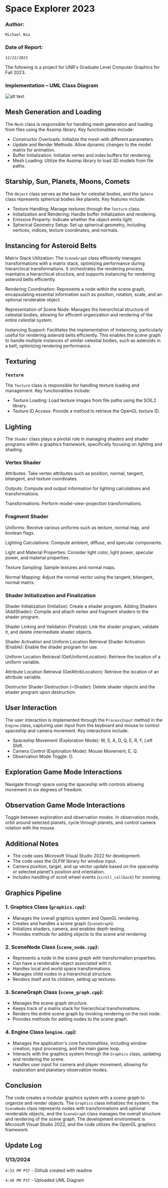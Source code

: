 # Space Explorer 2023
### Author: ### 
` Michael Nia `
### Date of Report: ###
` 12/22/2023 `

The following is a project for UNR's Graduate Level Computer Graphics for Fall 2023.

### Implementation – UML Class Diagram ###
![alt text](https://github.com/MichaelRNia/Solar-System-Simulation/blob/main/UML-1.png?raw=true)

## Mesh Generation and Loading
The `Mesh` class is responsible for handling mesh generation and loading from files using the Assimp library. Key functionalities include:

- Constructor Overloads: Initialize the mesh with different parameters.
- Update and Render Methods: Allow dynamic changes to the model matrix for animation.
- Buffer Initialization: Initialize vertex and index buffers for rendering.
- Mesh Loading: Utilize the Assimp library to load 3D models from file paths.

## Starship, Sun, Planets, Moons, Comets
The `Object` class serves as the base for celestial bodies, and the `Sphere` class represents spherical bodies like planets. Key features include:

- Texture Handling: Manage textures through the `Texture` class.
- Initialization and Rendering: Handle buffer initialization and rendering.
- Emissive Property: Indicate whether the object emits light.
- Spherical Geometry Setup: Set up spherical geometry, including vertices, indices, texture coordinates, and normals.

## Instancing for Asteroid Belts
Matrix Stack Utilization: The `SceneGraph` class efficiently manages transformations with a matrix stack, optimizing performance during hierarchical transformations. It orchestrates the rendering process, maintains a hierarchical structure, and supports instancing for rendering asteroid belts efficiently.

Rendering Coordination: Represents a node within the scene graph, encapsulating essential information such as position, rotation, scale, and an optional renderable object.

Representation of Scene Node: Manages the hierarchical structure of celestial bodies, allowing for efficient organization and rendering of the entire celestial system.

Instancing Support: Facilitates the implementation of instancing, particularly useful for rendering asteroid belts efficiently. This enables the scene graph to handle multiple instances of similar celestial bodies, such as asteroids in a belt, optimizing rendering performance.

## Texturing
### `Texture`
The `Texture` class is responsible for handling texture loading and management. Key functionalities include:

- Texture Loading: Load texture images from file paths using the SOIL2 library.
- Texture ID Access: Provide a method to retrieve the OpenGL texture ID.

## Lighting
The `Shader` class plays a pivotal role in managing shaders and shader programs within a graphics framework, specifically focusing on lighting and shading.

### Vertex Shader
Attributes: Take vertex attributes such as position, normal, tangent, bitangent, and texture coordinates.

Outputs: Compute and output information for lighting calculations and transformations.

Transformations: Perform model-view-projection transformations.

### Fragment Shader
Uniforms: Receive various uniforms such as texture, normal map, and boolean flags.

Lighting Calculations: Compute ambient, diffuse, and specular components.

Light and Material Properties: Consider light color, light power, specular power, and material properties.

Texture Sampling: Sample textures and normal maps.

Normal Mapping: Adjust the normal vector using the tangent, bitangent, normal matrix.

### Shader Initialization and Finalization
Shader Initialization (Initialize): Create a shader program.
Adding Shaders (AddShader): Compile and attach vertex and fragment shaders to the shader program.

Shader Linking and Validation (Finalize): Link the shader program, validate it, and delete intermediate shader objects.

Shader Activation and Uniform Location Retrieval
Shader Activation (Enable): Enable the shader program for use.

Uniform Location Retrieval (GetUniformLocation): Retrieve the location of a uniform variable.

Attribute Location Retrieval (GetAttribLocation): Retrieve the location of an attribute variable.

Destructor Shader Destruction (~Shader): Delete shader objects and the shader program upon destruction.

## User Interaction
The user interaction is implemented through the `ProcessInput` method in the `Engine` class, capturing user input from the keyboard and mouse to control spaceship and camera movement. Key interactions include:

- Spaceship Movement (Exploration Mode): W, S, A, D, Q, E, R, F, Left Shift.
- Camera Control (Exploration Mode): Mouse Movement, E, Q.
- Observation Mode Toggle: O.

## Exploration Game Mode Interactions
Navigate through space using the spaceship with controls allowing movement in six degrees of freedom.

## Observation Game Mode Interactions
Toggle between exploration and observation modes. In observation mode, orbit around selected planets, cycle through planets, and control camera rotation with the mouse.

## Additional Notes
- The code uses Microsoft Visual Studio 2022 for development.
- The code uses the GLFW library for window input.
- Camera position, target, and up vector update based on the spaceship or selected planet's position and orientation.
- Includes handling of scroll wheel events (`scroll_callback`) for zooming.

## Graphics Pipeline
### 1. Graphics Class (`graphics.cpp`):
- Manages the overall graphics system and OpenGL rendering.
- Creates and handles a scene graph (`SceneGraph`).
- Initializes shaders, camera, and enables depth testing.
- Provides methods for adding objects to the scene and rendering.

### 2. SceneNode Class (`scene_node.cpp`):
- Represents a node in the scene graph with transformation properties.
- Can have a renderable object associated with it.
- Handles local and world space transformations.
- Manages child nodes in a hierarchical structure.
- Renders itself and its children, setting up textures.

### 3. SceneGraph Class (`scene_graph.cpp`):
- Manages the scene graph structure.
- Keeps track of a matrix stack for hierarchical transformations.
- Renders the entire scene graph by invoking rendering on the root node.
- Provides methods for adding nodes to the scene graph.

### 4. Engine Class (`engine.cpp`):
- Manages the application's core functionalities, including window creation, input processing, and the main game loop.
- Interacts with the graphics system through the `Graphics` class, updating and rendering the scene.
- Handles user input for camera and player movement, allowing for exploration and planetary observation modes.

## Conclusion
The code creates a modular graphics system with a scene graph to organize and render objects. The `Graphics` class initializes the system, the `SceneNode` class represents nodes with transformations and optional renderable objects, and the `SceneGraph` class manages the overall structure and rendering of the scene graph. The development environment is Microsoft Visual Studio 2022, and the code utilizes the OpenGL graphics framework.

## Update Log ##
### 1/13/2024 ###
`4:33 PM PST` - Github created with readme

`4:40 PM PST` - Uploaded UML Diagram
